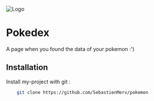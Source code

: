 
![Logo](https://upload.wikimedia.org/wikipedia/commons/thumb/9/98/International_Pok%C3%A9mon_logo.svg/2560px-International_Pok%C3%A9mon_logo.svg.png)

# Pokedex

A page when you found the data of your pokemon :')


## Installation

Install my-project with git :

```bash
    git clone https://github.com/SebastienMerv/pokemon
```
    

